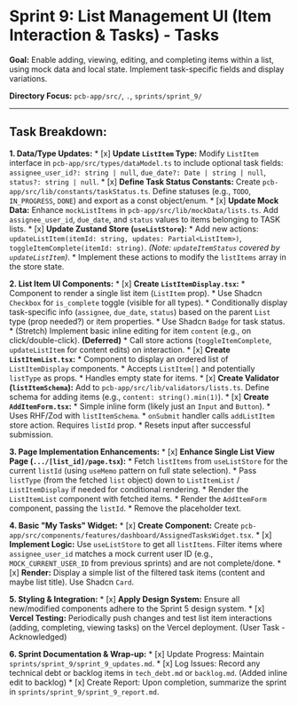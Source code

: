 # Sprint 9: List Management UI (Item Interaction & Tasks) - Tasks

**Goal:** Enable adding, viewing, editing, and completing items within a list, using mock data and local state. Implement task-specific fields and display variations.

**Directory Focus:** `pcb-app/src/`, `.`, `sprints/sprint_9/`

---

## Task Breakdown:

**1. Data/Type Updates:**
    *   [x] **Update `ListItem` Type:** Modify `ListItem` interface in `pcb-app/src/types/dataModel.ts` to include optional task fields: `assignee_user_id?: string | null`, `due_date?: Date | string | null`, `status?: string | null`.
    *   [x] **Define Task Status Constants:** Create `pcb-app/src/lib/constants/taskStatus.ts`. Define statuses (e.g., `TODO`, `IN_PROGRESS`, `DONE`) and export as a const object/enum.
    *   [x] **Update Mock Data:** Enhance `mockListItems` in `pcb-app/src/lib/mockData/lists.ts`. Add `assignee_user_id`, `due_date`, and `status` values to items belonging to TASK lists.
    *   [x] **Update Zustand Store (`useListStore`):**
        *   Add new actions: `updateListItem(itemId: string, updates: Partial<ListItem>)`, `toggleItemComplete(itemId: string)`.  *(Note: `updateItemStatus` covered by `updateListItem`)*.
        *   Implement these actions to modify the `listItems` array in the store state.

**2. List Item UI Components:**
    *   [x] **Create `ListItemDisplay.tsx`:**
        *   Component to render a single list item (`ListItem` prop).
        *   Use Shadcn `Checkbox` for `is_complete` toggle (visible for all types).
        *   Conditionally display task-specific info (`assignee`, `due_date`, `status`) based on the parent `List` type (prop needed?) or item properties.
        *   Use Shadcn `Badge` for task status.
        *   (Stretch) Implement basic inline editing for item `content` (e.g., on click/double-click). **(Deferred)**
        *   Call store actions (`toggleItemComplete`, `updateListItem` for content edits) on interaction.
    *   [x] **Create `ListItemList.tsx`:**
        *   Component to display an ordered list of `ListItemDisplay` components.
        *   Accepts `ListItem[]` and potentially `listType` as props.
        *   Handles empty state for items.
    *   [x] **Create Validator (`listItemSchema`):** Add to `pcb-app/src/lib/validators/lists.ts`. Define schema for adding items (e.g., `content: string().min(1)`).
    *   [x] **Create `AddItemForm.tsx`:**
        *   Simple inline form (likely just an `Input` and `Button`).
        *   Uses RHF/Zod with `listItemSchema`.
        *   `onSubmit` handler calls `addListItem` store action. Requires `listId` prop.
        *   Resets input after successful submission.

**3. Page Implementation Enhancements:**
    *   [x] **Enhance Single List View Page (`.../[list_id]/page.tsx`):**
        *   Fetch `listItems` from `useListStore` for the current `listId` (using `useMemo` pattern on full state selection).
        *   Pass `listType` (from the fetched `list` object) down to `ListItemList` / `ListItemDisplay` if needed for conditional rendering.
        *   Render the `ListItemList` component with fetched items.
        *   Render the `AddItemForm` component, passing the `listId`.
        *   Remove the placeholder text.

**4. Basic "My Tasks" Widget:**
    *   [x] **Create Component:** Create `pcb-app/src/components/features/dashboard/AssignedTasksWidget.tsx`.
    *   [x] **Implement Logic:** Use `useListStore` to get all `listItems`. Filter items where `assignee_user_id` matches a mock current user ID (e.g., `MOCK_CURRENT_USER_ID` from previous sprints) and are not complete/done.
    *   [x] **Render:** Display a simple list of the filtered task items (content and maybe list title). Use Shadcn `Card`.

**5. Styling & Integration:**
    *   [x] **Apply Design System:** Ensure all new/modified components adhere to the Sprint 5 design system.
    *   [x] **Vercel Testing:** Periodically push changes and test list item interactions (adding, completing, viewing tasks) on the Vercel deployment. (User Task - Acknowledged)

**6. Sprint Documentation & Wrap-up:**
    *   [x] Update Progress: Maintain `sprints/sprint_9/sprint_9_updates.md`.
    *   [x] Log Issues: Record any technical debt or backlog items in `tech_debt.md` or `backlog.md`. (Added inline edit to backlog)
    *   [x] Create Report: Upon completion, summarize the sprint in `sprints/sprint_9/sprint_9_report.md`.
